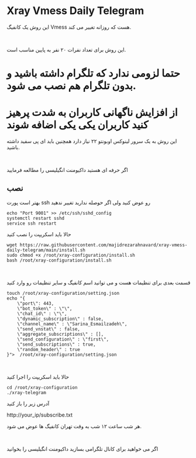 # Xray Vmess Daily Telegram

این روش یک کانفیگ Vmess هست که روزانه تغییر می کند.

</br>

این روش برای تعداد نفرات ۲۰ نفر به پایین مناسب است.

# حتما لزومی ندارد که تلگرام داشته باشید و بدون تلگرام هم نصب می شود.



# از افزایش ناگهانی کاربران به شدت پرهیز کنید کاربران یکی یکی اضافه شوند


این روش به یک سرور لینوکس اوبونتو ۲۲ نیاز دارد
همچنین باید ای پی سفید داشته باشید.

</br>


اگر حرفه ای هستید داکیومنت انگیلیسی را مطالعه فرمایید



## نصب

بهتر است پورت ssh رو عوض کنید ولی اگر حوصله ندارید تغییر ندهید

```
echo "Port 9001" >> /etc/ssh/sshd_config
systemctl restart sshd
service ssh restart
```

حالا باید اسکریپت را نصب کنید

```
wget https://raw.githubusercontent.com/majidrezarahnavard/xray-vmess-daily-telegram/main/install.sh
sudo chmod +x /root/xray-configuration/install.sh
bash /root/xray-configuration/install.sh
```


</br>

قسمت بعدی برای تنظیمات هست و می توانید اسم کانفیگ و سایر تنظیمات رو وارد کنید

```
touch /root/xray-configuration/setting.json
echo "{
    \"port\": 443,
    \"bot_token\" : \"\",
    \"chat_id\" : \"\",
    \"dynamic_subscription\" : false,
    \"channel_name\" : \"Sarina_Esmailzadeh\",
    \"send_vnstat\" : false,
    \"aggregate_subscriptions\" : [],
    \"send_configuration\" : \"first\",
    \"send_subscriptions\" : true,
    \"random_header\" : true
}">  /root/xray-configuration/setting.json
```

</br>

حالا باید اسکریپت را اجرا کنید

```
cd /root/xray-configuration
./xray-telegram
```


آدرس زیر را باز کنید

http://your_ip/subscribe.txt

هر شب ساعت ۱۲ شب به وقت تهران کانفیگ ها عوض می شود.

</br>



اگر می خواهید برای کانال تلگرامی بسازید داکیومنت انگیلیسی را بخوانید